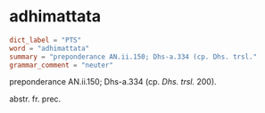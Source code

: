 # adhimattata

``` toml
dict_label = "PTS"
word = "adhimattata"
summary = "preponderance AN.ii.150; Dhs-a.334 (cp. Dhs. trsl."
grammar_comment = "neuter"
```

preponderance AN.ii.150; Dhs\-a.334 (cp. *Dhs. trsl.* 200).

abstr. fr. prec.

